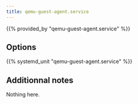 ```yaml
---
title: qemu-guest-agent.service
---
```


{{% provided_by "qemu-guest-agent.service" %}}

## Options

{{% systemd_unit "qemu-guest-agent.service" %}}

## Additionnal notes

Nothing here.